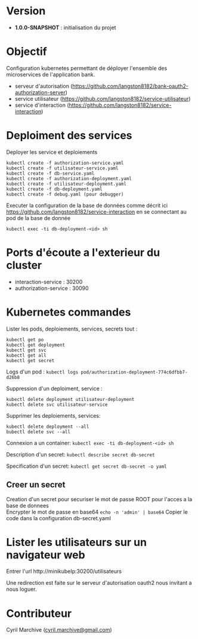 # Version

- **1.0.0-SNAPSHOT** : initialisation du projet

# Objectif

Configuration kubernetes permettant de déployer l'ensemble des microservices de l'application bank.

- serveur d'autorisation (https://github.com/langston8182/bank-oauth2-authorization-server)
- service utilisateur (https://github.com/langston8182/service-utilisateur)
- service d'interaction (https://github.com/langston8182/service-interaction)

# Deploiment des services

Deployer les service et deploiements
```
kubectl create -f authorization-service.yaml
kubectl create -f utilisateur-service.yaml
kubectl create -f db-service.yaml
kubectl create -f authorization-deployment.yaml
kubectl create -f utilisateur-deployment.yaml
kubectl create -f db-deployment.yaml
kubectl create -f debug.yaml (pour debugger)
```

Executer la configuration de la base de données comme décrit ici https://github.com/langston8182/service-interaction en se connectant au pod de la base de donnée

```kubectl exec -ti db-deployment-<id> sh```

# Ports d'écoute a l'exterieur du cluster

- interaction-service : 30200
- authorization-service : 30090

# Kubernetes commandes

Lister les pods, deploiements, services, secrets tout :
```
kubectl get po
kubectl get deployment
kubectl get svc
kubectl get all
kubectl get secret
```

Logs d'un pod :
```kubectl logs pod/authorization-deployment-774c6dfbb7-d26b8```

Suppression d'un deploiment, service :
```
kubectl delete deployment utilisateur-deployment
kubectl delete svc utilisateur-service
```

Supprimer les deploiements, services:
```
kubectl delete deployment --all
bubectl delete svc --all
```

Connexion a un container:
```kubectl exec -ti db-deployment-<id> sh```

Description d'un secret:
```kubectl describe secret db-secret```

Specification d'un secret:
```kubectl get secret db-secret -o yaml```

## Creer un secret
Creation d'un secret pour securiser le mot de passe ROOT pour l'acces a la base de donnees
\
Encrypter le mot de passe en base64
```echo -n 'admin' | base64```
Copier le code dans la configuration db-secret.yaml


# Lister les utilisateurs sur un navigateur web

Entrer l'url http://minikubeIp:30200/utilisateurs

Une redirection est faite sur le serveur d'autorisation oauth2 nous invitant a nous loguer.

# Contributeur

Cyril Marchive (cyril.marchive@gmail.com)
